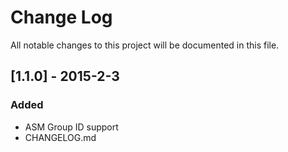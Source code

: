 # Change Log
All notable changes to this project will be documented in this file.

## [1.1.0] - 2015-2-3
### Added
- ASM Group ID support
- CHANGELOG.md

